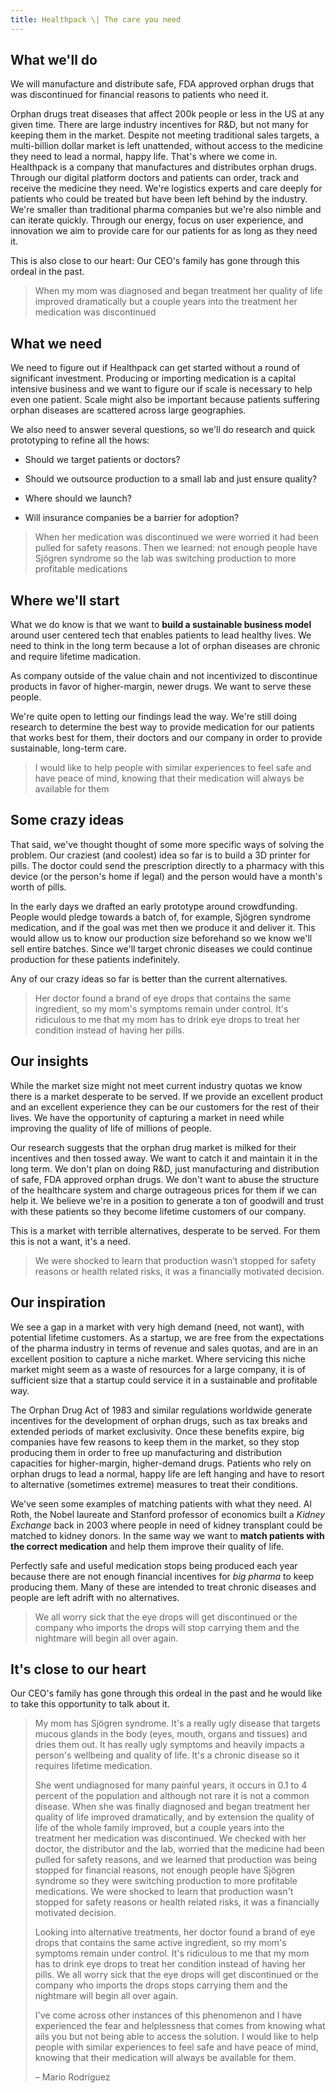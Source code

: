 ```yaml
---
title: Healthpack \| The care you need
---
```


## What we'll do

We will manufacture and distribute safe, FDA approved orphan drugs that was discontinued for financial reasons to patients who need it.

Orphan drugs treat diseases that affect 200k people or less in the US at any given time. There are large industry incentives for R&D, but not many for keeping them in the market. Despite not meeting traditional sales targets, a multi-billion dollar market is left unattended, without access to the medicine they need to lead a normal, happy life. That's where we come in. Healthpack is a company that manufactures and distributes orphan drugs. Through our digital platform doctors and patients can order, track and receive the medicine they need. We're logistics experts and care deeply for patients who could be treated but have been left behind by the industry. We're smaller than traditional pharma companies but we're also nimble and can iterate quickly. Through our energy, focus on user experience, and innovation we aim to provide care for our patients for as long as they need it. 

This is also close to our heart: Our CEO's family has gone through this ordeal in the past.

<blockquote class="shortquote">
When my mom was diagnosed and began treatment her quality of life improved dramatically but a couple years into the treatment her medication was discontinued
</blockquote>

## What we need

We need to figure out if Healthpack can get started without a round of significant investment. Producing or importing medication is a capital intensive business and we want to figure our if scale is necessary to help even one patient. Scale might also be important because patients suffering orphan diseases are scattered across large geographies.

We also need to answer several questions, so we'll do research and quick prototyping to refine all the hows:

- Should we target patients or doctors?

- Should we outsource production to a small lab and just ensure quality?

- Where should we launch?

- Will insurance companies be a barrier for adoption?

<blockquote class="shortquote">
When her medication was discontinued we were worried it had been pulled for safety reasons. Then we learned: not enough people have Sjögren syndrome so the lab was switching production to more profitable medications
</blockquote>

## Where we'll start

What we do know is that we want to **build a sustainable business model** around user centered tech that enables patients to lead healthy lives. We need to think in the long term because a lot of orphan diseases are chronic and require lifetime madication.

As company outside of the value chain and not incentivized to discontinue products in favor of higher-margin, newer drugs. We want to serve these people.

We're quite open to letting our findings lead the way. We're still doing research to determine the best way to provide medication for our patients that works best for them, their doctors and our company in order to provide sustainable, long-term care.

<blockquote class="shortquote">
I would like to help people with similar experiences to feel safe and have peace of mind, knowing that their medication will always be available for them
</blockquote>

## Some crazy ideas

That said, we've thought thought of some more specific ways of solving the problem. Our craziest (and coolest) idea so far is to build a 3D printer for pills. The doctor could send the prescription directly to a pharmacy with this device (or the person's home if legal) and the person would have a month's worth of pills. 

In the early days we drafted an early prototype around crowdfunding. People would pledge towards a batch of, for example, Sjögren syndrome medication, and if the goal was met then we produce it and deliver it. This would allow us to know our production size beforehand so we know we'll sell entire batches. Since we'll target chronic diseases we could continue production for these patients indefinitely. 

Any of our crazy ideas so far is better than the current alternatives.

<blockquote class="shortquote">
Her doctor found a brand of eye drops that contains the same ingredient, so my mom's symptoms remain under control. It's ridiculous to me that my mom has to drink eye drops to treat her condition instead of having her pills.
</blockquote>

## Our insights

While the market size might not meet current industry quotas we know there is a market desperate to be served. If we provide an excellent product and an  excellent experience they can be our customers for the rest of their lives. We have the opportunity of capturing a market in need while improving the quality of life of millions of people.

Our research suggests that  the orphan drug market is milked for their incentives and then tossed away. We want to catch it and maintain it in the long term. We don't plan on doing R&D, just manufacturing and distribution of safe, FDA approved orphan drugs. We don't want to abuse the structure of the healthcare system and charge outrageous prices for them if we can help it. We believe we're in a position to generate a ton of goodwill and trust with these patients so they become lifetime customers of our company.

This is a market with terrible alternatives, desperate to be served. For them this is not a want, it's a need.

<blockquote class="shortquote"> 
We were shocked to learn that production wasn’t stopped for safety reasons or health related risks, it was a financially motivated decision.
</blockquote>

## Our inspiration

We see a gap in a market with very high demand (need, not want), with potential lifetime customers. As a startup, we are free from the expectations of the pharma industry in terms of revenue and sales quotas, and are in an excellent position to capture a niche market. Where servicing this niche market might seem as a waste of resources for a large company, it is of sufficient size that a startup could service it in a sustainable and profitable way.

The Orphan Drug Act of 1983 and similar regulations worldwide generate incentives for the development of orphan drugs, such as tax breaks and extended periods of market exclusivity. Once these benefits expire, big companies have few reasons to keep them in the market, so they stop producing them in order to free up manufacturing and distribution capacities for higher-margin, higher-demand drugs. Patients who rely on orphan drugs to lead a normal, happy life are left hanging and have to resort to alternative (sometimes extreme) measures to treat their conditions.

We've seen some examples of matching patients with what they need. Al Roth, the Nobel laureate and Stanford professor of economics built a _Kidney Exchange_ back in 2003 where people in need of kidney transplant could be matched to kidney donors. In the same way we want to **match patients with the correct medication** and help them improve their quality of life.

Perfectly safe and useful medication stops being produced each year because there are not enough financial incentives for _big pharma_ to keep producing them. Many of these are intended to treat chronic diseases and people are left adrift with no alternatives.

<blockquote class="shortquote"> 
We all worry sick that the eye drops will get discontinued or the company who imports the drops will stop carrying them and the nightmare will begin all over again.
</blockquote>

## It's close to our heart

Our CEO's family has gone through this ordeal in the past and he would like to take this opportunity to talk about it.

> My mom has Sjögren syndrome. It's a really ugly disease that targets mucous glands in the body (eyes, mouth, organs and tissues) and dries them out. It has really ugly symptoms and heavily impacts a person's wellbeing and quality of life. It's a chronic disease so it requires lifetime medication.
>
> She went undiagnosed for many painful years,  it occurs in 0.1 to 4 percent of the population and although not rare it is not a common disease. When she was finally diagnosed and began treatment her quality of life improved dramatically, and by extension the quality of life of the whole family improved, but a couple years into the treatment her medication was discontinued. We checked with her doctor, the distributor and the lab, worried that the medicine had been pulled for safety reasons, and we learned that production was being stopped for financial reasons, not enough people have Sjögren syndrome so they were switching production to more profitable medications. We were shocked to learn that production wasn't stopped for safety reasons or health related risks, it was a financially motivated decision.
>
>Looking into alternative treatments, her doctor found a brand of eye drops that contains the same active ingredient, so my mom's symptoms remain under control. It's ridiculous to me that my mom has to drink eye drops to treat her condition instead of having her pills. We all worry sick that the eye drops will get discontinued or the company who imports the drops stops carrying them and the nightmare will begin all over again.
>
> I've come across other instances of this phenomenon and I have experienced the fear and helplessness that comes from knowing what ails you but not being able to access the solution. I would like to help people with similar experiences to feel safe and have peace of mind, knowing that their medication will always be available for them.
>
> – Mario Rodríguez
